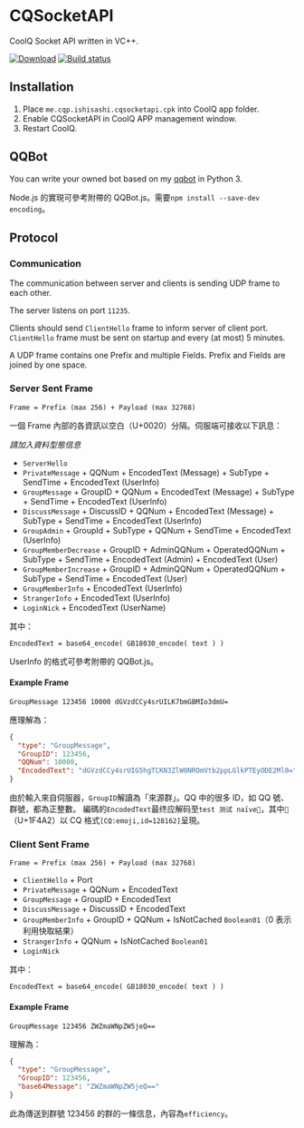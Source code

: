 # CQSocketAPI
CoolQ Socket API written in VC++.

[![Download](https://api.bintray.com/packages/mrhso/cqsocketapi/nodejs/images/download.svg)](https://bintray.com/mrhso/cqsocketapi/nodejs/_latestVersion) [![Build status](https://ci.appveyor.com/api/projects/status/dfrm0xppsokcr2ks?svg=true)](https://ci.appveyor.com/project/mrhso/cqsocketapi)

## Installation
1. Place `me.cqp.ishisashi.cqsocketapi.cpk` into CoolQ app folder.
2. Enable CQSocketAPI in CoolQ APP management window.
3. Restart CoolQ.


## QQBot
You can write your owned bot based on my [qqbot](https://github.com/yukixz/qqbot) in Python 3.

Node.js 的實現可參考附帶的 QQBot.js。需要`npm install --save-dev encoding`。

## Protocol

### Communication
The communication between server and clients is sending UDP frame to each other.

The server listens on port `11235`.

Clients should send `ClientHello` frame to inform server of client port.
`ClientHello` frame must be sent on startup and every (at most) 5 minutes.

A UDP frame contains one Prefix and multiple Fields.
Prefix and Fields are joined by one space.

### Server Sent Frame

```
Frame = Prefix (max 256) + Payload (max 32768)
```

一個 Frame 內部的各資訊以空白（U+0020）分隔。伺服端可接收以下訊息：

_請加入資料型態信息_

* `ServerHello`
* `PrivateMessage` + QQNum + EncodedText (Message) + SubType + SendTime + EncodedText (UserInfo)
* `GroupMessage` + GroupID + QQNum + EncodedText (Message) + SubType + SendTime + EncodedText (UserInfo)
* `DiscussMessage` + DiscussID + QQNum + EncodedText (Message) + SubType + SendTime + EncodedText (UserInfo)
* `GroupAdmin` + GroupId + SubType + QQNum + SendTime + EncodedText (UserInfo)
* `GroupMemberDecrease` + GroupID + AdminQQNum + OperatedQQNum + SubType + SendTime + EncodedText (Admin) + EncodedText (User)
* `GroupMemberIncrease` + GroupID + AdminQQNum + OperatedQQNum + SubType + SendTime + EncodedText (User)
* `GroupMemberInfo` + EncodedText (UserInfo)
* `StrangerInfo` + EncodedText (UserInfo)
* `LoginNick` + EncodedText (UserName)

其中：

```
EncodedText = base64_encode( GB18030_encode( text ) )
```

UserInfo 的格式可參考附帶的 QQBot.js。

#### Example Frame
```
GroupMessage 123456 10000 dGVzdCCy4srUILK7bmGBMIo3dmU=
```
應理解為：
```JSON
{
  "type": "GroupMessage",
  "GroupID": 123456,
  "QQNum": 10000,
  "EncodedText": "dGVzdCCy4srUIG5hgTCKN3ZlW0NROmVtb2ppLGlkPTEyODE2Ml0="
}
```
由於輸入來自伺服器，`GroupID`解讀為「來源群」。QQ 中的很多 ID，如 QQ 號、群號，都為正整數。
編碼的`EncodedText`最终应解码至`test 测试 naïve💢`，其中`💢`（U+1F4A2）以 CQ 格式`[CQ:emoji,id=128162]`呈現。

### Client Sent Frame
```
Frame = Prefix (max 256) + Payload (max 32768)
```

* `ClientHello` + Port
* `PrivateMessage` + QQNum + EncodedText
* `GroupMessage` + GroupID + EncodedText
* `DiscussMessage` + DiscussID + EncodedText
* `GroupMemberInfo` + GroupID + QQNum + IsNotCached `Boolean01`（0 表示利用快取結果）
* `StrangerInfo` + QQNum + IsNotCached `Boolean01`
* `LoginNick`

其中：

```
EncodedText = base64_encode( GB18030_encode( text ) )
```

#### Example Frame

```
GroupMessage 123456 ZWZmaWNpZW5jeQ==
```
理解為：
```JSON
{
  "type": "GroupMessage",
  "GroupID": 123456,
  "base64Message": "ZWZmaWNpZW5jeQ=="
}
```
此為傳送到群號 123456 的群的一條信息，內容為`efficiency`。
